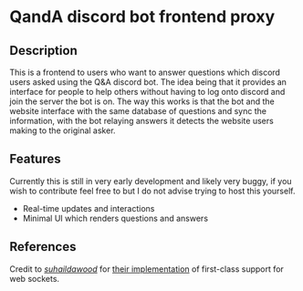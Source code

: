 # QandA discord bot frontend proxy

## Description

This is a frontend to users who want to answer questions which discord users asked using the Q&A discord bot. The idea being that it provides an interface for people to help others without having to log onto discord and join the server the bot is on. The way this works is that the bot and the website interface with the same database of questions and sync the information, with the bot relaying answers it detects the website users making to the original asker.

## Features

Currently this is still in very early development and likely very buggy, if you wish to contribute feel free to but I do not advise trying to host this yourself.

- Real-time updates and interactions
- Minimal UI which renders questions and answers

## References

Credit to [_suhaildawood_](https://github.com/suhaildawood) for [their implementation](https://github.com/suhaildawood/SvelteKit-integrated-WebSocket) of first-class support for web sockets.
